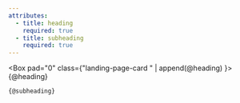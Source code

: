 ```yaml
---
attributes:
  - title: heading
    required: true
  - title: subheading
    required: true
---
```


<Box pad="0" class={"landing-page-card " | append(@heading) }>
  <Box pad="4" class="landing-page-card-header">
    <span class="landing-page-card-header-title">{@heading}</span>

    {@subheading}
  </Box>
  <Box pad="4">
    <Slot />
  </Box>
</Box>
